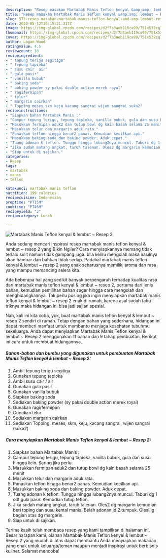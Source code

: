 ```yaml
---
description: "Resep masakan Martabak Manis Teflon kenyal &amp;amp; lembut ~ Resep 2 | Langkah Membuat Martabak Manis Teflon kenyal &amp;amp; lembut ~ Resep 2 Yang Enak dan Simpel"
title: "Resep masakan Martabak Manis Teflon kenyal &amp;amp; lembut ~ Resep 2 | Langkah Membuat Martabak Manis Teflon kenyal &amp;amp; lembut ~ Resep 2 Yang Enak dan Simpel"
slug: 573-resep-masakan-martabak-manis-teflon-kenyal-and-amp-lembut-resep-2-langkah-membuat-martabak-manis-teflon-kenyal-and-amp-lembut-resep-2-yang-enak-dan-simpel
date: 2020-05-12T19:15:21.317Z
image: https://img-global.cpcdn.com/recipes/d2f7b3aeb119ca99/751x532cq70/martabak-manis-teflon-kenyal-lembut-resep-2-foto-resep-utama.jpg
thumbnail: https://img-global.cpcdn.com/recipes/d2f7b3aeb119ca99/751x532cq70/martabak-manis-teflon-kenyal-lembut-resep-2-foto-resep-utama.jpg
cover: https://img-global.cpcdn.com/recipes/d2f7b3aeb119ca99/751x532cq70/martabak-manis-teflon-kenyal-lembut-resep-2-foto-resep-utama.jpg
author: Logan Wood
ratingvalue: 4.5
reviewcount: 10
recipeingredient:
- " tepung terigu segitiga"
- " tepung tapioka"
- " susu cair  air"
- " gula pasir"
- " vanilla bubuk"
- " baking soda"
- " baking powder sy pakai double action merek royal"
- " ragifermipan"
- " telur"
- " margarin cairkan"
- " Topping meses skm keju kacang sangrai wijen sangrai suka2"
recipeinstructions:
- "Siapkan bahan Martabak Manis :"
- "Campur tepung terigu, tepung tapioka, vanilla bubuk, gula dan susu hingga licin. Saring jika perlu."
- "Masukkan fermipan aduk2 dan tutup bowl dg kain basah selama 25 menit"
- "Masukkan telur dan margarin aduk rata."
- "Panaskan teflon hingga benar2 panas. Kemudian kecilkan api."
- "Masukkan baking soda dan baking powder. Aduk cepat."
- "Tuang adonan k teflon. Tunggu hingga lubang2nya muncul. Taburi dg 1 sdt gula pasir. Kemudian tutup teflon."
- "Jika sudah matang angkat, taruh talenan. Oles2 dg margarin kemudian beri toping dan susu kental manis. Belah adonan jd 2.tumpuk. Olesi lg bagian atas dg margarin."
- "Siap untuk di sajikan."
categories:
- Resep
tags:
- martabak
- manis
- teflon

katakunci: martabak manis teflon 
nutrition: 199 calories
recipecuisine: Indonesian
preptime: "PT15M"
cooktime: "PT46M"
recipeyield: "2"
recipecategory: Lunch

---
```



![Martabak Manis Teflon kenyal &amp; lembut ~ Resep 2](https://img-global.cpcdn.com/recipes/d2f7b3aeb119ca99/751x532cq70/martabak-manis-teflon-kenyal-lembut-resep-2-foto-resep-utama.jpg)

Anda sedang mencari inspirasi resep martabak manis teflon kenyal &amp; lembut ~ resep 2 yang Bikin Ngiler? Cara menyiapkannya memang tidak terlalu sulit namun tidak gampang juga. bila keliru mengolah maka hasilnya akan hambar dan bahkan tidak sedap. Padahal martabak manis teflon kenyal &amp; lembut ~ resep 2 yang enak seharusnya memiliki aroma dan rasa yang mampu memancing selera kita.



Ada beberapa hal yang sedikit banyak berpengaruh terhadap kualitas rasa dari martabak manis teflon kenyal &amp; lembut ~ resep 2, pertama dari jenis bahan, kemudian pemilihan bahan segar hingga cara mengolah dan menghidangkannya. Tak perlu pusing jika ingin menyiapkan martabak manis teflon kenyal &amp; lembut ~ resep 2 enak di rumah, karena asal sudah tahu triknya maka hidangan ini bisa jadi sajian spesial.


Nah, kali ini kita coba, yuk, buat martabak manis teflon kenyal &amp; lembut ~ resep 2 sendiri di rumah. Tetap dengan bahan yang sederhana, hidangan ini dapat memberi manfaat untuk membantu menjaga kesehatan tubuhmu sekeluarga. Anda dapat menyiapkan Martabak Manis Teflon kenyal &amp; lembut ~ Resep 2 menggunakan 11 bahan dan 9 tahap pembuatan. Berikut ini cara untuk membuat hidangannya.

<!--inarticleads1-->

##### Bahan-bahan dan bumbu yang digunakan untuk pembuatan Martabak Manis Teflon kenyal &amp; lembut ~ Resep 2:

1. Ambil  tepung terigu segitiga
1. Gunakan  tepung tapioka
1. Ambil  susu cair / air
1. Gunakan  gula pasir
1. Gunakan  vanilla bubuk
1. Siapkan  baking soda
1. Sediakan  baking powder (sy pakai double action merek royal)
1. Gunakan  ragi/fermipan
1. Gunakan  telur
1. Sediakan  margarin cairkan
1. Sediakan  Topping: meses, skm, keju, kacang sangrai, wijen sangrai (suka2)




<!--inarticleads2-->

##### Cara menyiapkan Martabak Manis Teflon kenyal &amp; lembut ~ Resep 2:

1. Siapkan bahan Martabak Manis :
1. Campur tepung terigu, tepung tapioka, vanilla bubuk, gula dan susu hingga licin. Saring jika perlu.
1. Masukkan fermipan aduk2 dan tutup bowl dg kain basah selama 25 menit
1. Masukkan telur dan margarin aduk rata.
1. Panaskan teflon hingga benar2 panas. Kemudian kecilkan api.
1. Masukkan baking soda dan baking powder. Aduk cepat.
1. Tuang adonan k teflon. Tunggu hingga lubang2nya muncul. Taburi dg 1 sdt gula pasir. Kemudian tutup teflon.
1. Jika sudah matang angkat, taruh talenan. Oles2 dg margarin kemudian beri toping dan susu kental manis. Belah adonan jd 2.tumpuk. Olesi lg bagian atas dg margarin.
1. Siap untuk di sajikan.




Terima kasih telah membaca resep yang kami tampilkan di halaman ini. Besar harapan kami, olahan Martabak Manis Teflon kenyal &amp; lembut ~ Resep 2 yang mudah di atas dapat membantu Anda menyiapkan makanan yang enak untuk keluarga/teman maupun menjadi inspirasi untuk berbisnis kuliner. Selamat mencoba!
